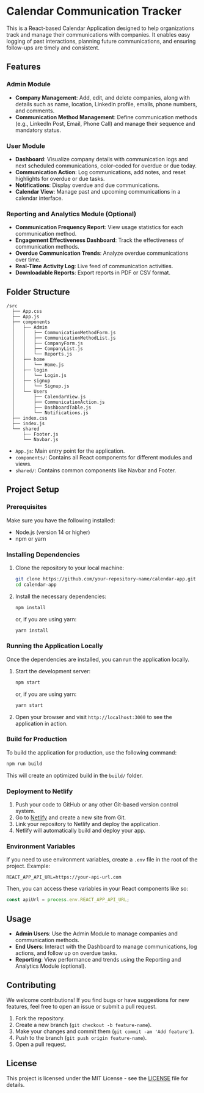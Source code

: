 
# Calendar Communication Tracker

This is a React-based Calendar Application designed to help organizations track and manage their communications with companies. It enables easy logging of past interactions, planning future communications, and ensuring follow-ups are timely and consistent.

## Features

### Admin Module
- **Company Management**: Add, edit, and delete companies, along with details such as name, location, LinkedIn profile, emails, phone numbers, and comments.
- **Communication Method Management**: Define communication methods (e.g., LinkedIn Post, Email, Phone Call) and manage their sequence and mandatory status.

### User Module
- **Dashboard**: Visualize company details with communication logs and next scheduled communications, color-coded for overdue or due today.
- **Communication Action**: Log communications, add notes, and reset highlights for overdue or due tasks.
- **Notifications**: Display overdue and due communications.
- **Calendar View**: Manage past and upcoming communications in a calendar interface.

### Reporting and Analytics Module (Optional)
- **Communication Frequency Report**: View usage statistics for each communication method.
- **Engagement Effectiveness Dashboard**: Track the effectiveness of communication methods.
- **Overdue Communication Trends**: Analyze overdue communications over time.
- **Real-Time Activity Log**: Live feed of communication activities.
- **Downloadable Reports**: Export reports in PDF or CSV format.

## Folder Structure

```
/src
  ├── App.css
  ├── App.js
  ├── components
  │   ├── Admin
  │   │   ├── CommunicationMethodForm.js
  │   │   ├── CommunicationMethodList.js
  │   │   ├── CompanyForm.js
  │   │   ├── CompanyList.js
  │   │   └── Reports.js
  │   ├── home
  │   │   └── Home.js
  │   ├── login
  │   │   └── Login.js
  │   ├── signup
  │   │   └── Signup.js
  │   └── Users
  │       ├── CalendarView.js
  │       ├── CommunicationAction.js
  │       ├── DashboardTable.js
  │       └── Notifications.js
  ├── index.css
  ├── index.js
  └── shared
      ├── Footer.js
      └── Navbar.js
```

- `App.js`: Main entry point for the application.
- `components/`: Contains all React components for different modules and views.
- `shared/`: Contains common components like Navbar and Footer.

## Project Setup

### Prerequisites

Make sure you have the following installed:

- Node.js (version 14 or higher)
- npm or yarn

### Installing Dependencies

1. Clone the repository to your local machine:
   ```bash
   git clone https://github.com/your-repository-name/calendar-app.git
   cd calendar-app
   ```

2. Install the necessary dependencies:
   ```bash
   npm install
   ```
   or, if you are using yarn:
   ```bash
   yarn install
   ```

### Running the Application Locally

Once the dependencies are installed, you can run the application locally.

1. Start the development server:
   ```bash
   npm start
   ```
   or, if you are using yarn:
   ```bash
   yarn start
   ```

2. Open your browser and visit `http://localhost:3000` to see the application in action.

### Build for Production

To build the application for production, use the following command:
```bash
npm run build
```
This will create an optimized build in the `build/` folder.

### Deployment to Netlify

1. Push your code to GitHub or any other Git-based version control system.
2. Go to [Netlify](https://www.netlify.com/) and create a new site from Git.
3. Link your repository to Netlify and deploy the application.
4. Netlify will automatically build and deploy your app.

### Environment Variables

If you need to use environment variables, create a `.env` file in the root of the project. Example:

```env
REACT_APP_API_URL=https://your-api-url.com
```

Then, you can access these variables in your React components like so:
```js
const apiUrl = process.env.REACT_APP_API_URL;
```

## Usage

- **Admin Users**: Use the Admin Module to manage companies and communication methods.
- **End Users**: Interact with the Dashboard to manage communications, log actions, and follow up on overdue tasks.
- **Reporting**: View performance and trends using the Reporting and Analytics Module (optional).

## Contributing

We welcome contributions! If you find bugs or have suggestions for new features, feel free to open an issue or submit a pull request.

1. Fork the repository.
2. Create a new branch (`git checkout -b feature-name`).
3. Make your changes and commit them (`git commit -am 'Add feature'`).
4. Push to the branch (`git push origin feature-name`).
5. Open a pull request.

## License

This project is licensed under the MIT License - see the [LICENSE](LICENSE) file for details.

